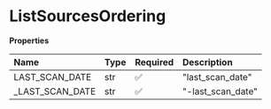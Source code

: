 # ListSourcesOrdering

**Properties**

| Name             | Type | Required | Description       |
| :--------------- | :--- | :------- | :---------------- |
| LAST_SCAN_DATE   | str  | ✅       | "last_scan_date"  |
| \_LAST_SCAN_DATE | str  | ✅       | "-last_scan_date" |

<!-- This file was generated by liblab | https://liblab.com/ -->
